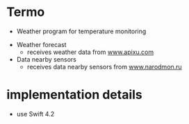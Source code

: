 # Termo
+ Weather program for temperature monitoring

- Weather forecast
  - receives weather data from www.apixu.com
- Data nearby sensors
  - receives data nearby sensors from www.narodmon.ru

# implementation details
 - use Swift 4.2
